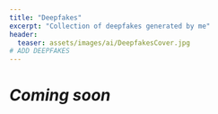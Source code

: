 ```yaml
---
title: "Deepfakes"
excerpt: "Collection of deepfakes generated by me"
header:
  teaser: assets/images/ai/DeepfakesCover.jpg
# ADD DEEPFAKES
---
```


# *Coming soon*